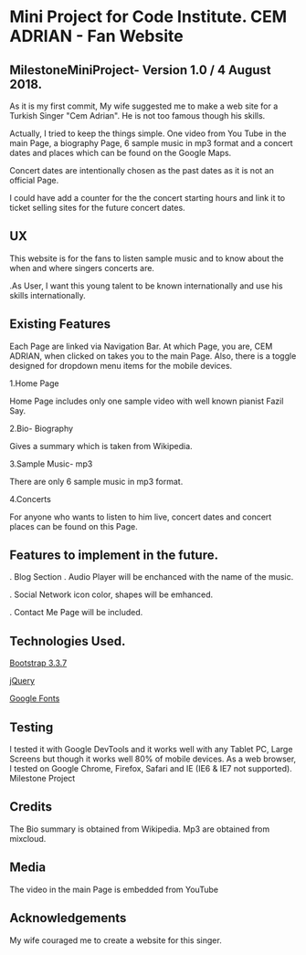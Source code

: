 # Mini Project for Code Institute. CEM ADRIAN - Fan Website
## MilestoneMiniProject- Version 1.0 / 4 August 2018.

As it is my first commit, My wife suggested me to make a web site for a Turkish Singer "Cem Adrian". He is not too famous though his skills.

Actually, I tried to keep the things simple. One video from You Tube in the main Page, a biography Page, 6 sample music in mp3 format and a concert dates and places which can be found on the Google Maps.

Concert dates are intentionally chosen as the past dates as it is not an official Page.

I could have add a counter for the the concert starting hours and link it to ticket selling sites for the future concert dates.

## UX
This website is for the fans to listen sample music and to know about the when and where singers concerts are.

.As User, I want this young talent to be known internationally and use his skills internationally.

## Existing Features
Each Page are linked via Navigation Bar. At which Page, you are, CEM ADRIAN, when clicked on takes you to the main Page. Also, there is a toggle designed for dropdown menu items for the mobile devices.

1.Home Page

Home Page includes only one sample video with well known pianist Fazil Say.

2.Bio- Biography

Gives a summary which is taken from Wikipedia.

3.Sample Music- mp3

There are only 6 sample music in mp3 format.

4.Concerts

For anyone who wants to listen to him live, concert dates and concert places can be found on this Page.

## Features to implement in the future.

. Blog Section . Audio Player will be enchanced with the name of the music. 

. Social Network icon color, shapes will be emhanced. 

. Contact Me Page will be included.

## Technologies Used.

[Bootstrap 3.3.7](https://getbootstrap.com/docs/3.3/getting-started/)

[jQuery](https://jquery.com/)

[Google Fonts](https://fonts.google.com/)


## Testing
I tested it with Google DevTools and it works well with any Tablet PC, Large Screens but though it works well 80% of mobile devices.
As a web browser, I tested on Google Chrome, Firefox, Safari and IE (IE6 & IE7 not supported).
Milestone Project


## Credits
The Bio summary is obtained from Wikipedia.
Mp3 are obtained from mixcloud.

## Media
The video in the main Page is embedded from YouTube

## Acknowledgements
My wife couraged me to create a website for this singer.

